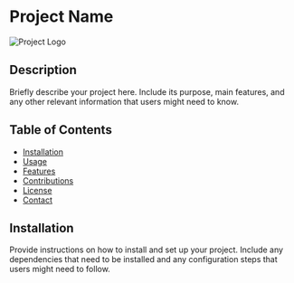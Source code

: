 # Project Name

![Project Logo](images/logo.png)

## Description

Briefly describe your project here. Include its purpose, main features, and any other relevant information that users might need to know.

## Table of Contents

- [Installation](#installation)
- [Usage](#usage)
- [Features](#features)
- [Contributions](#contributions)
- [License](#license)
- [Contact](#contact)

## Installation

Provide instructions on how to install and set up your project. Include any dependencies that need to be installed and any configuration steps that users might need to follow.

